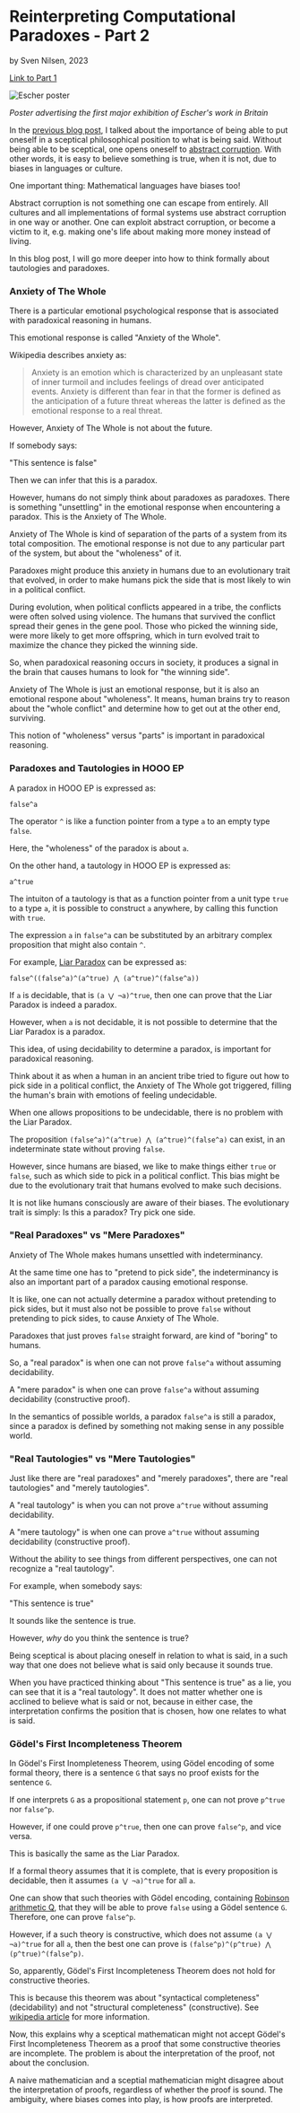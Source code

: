 # Reinterpreting Computational Paradoxes - Part 2
by Sven Nilsen, 2023

[Link to Part 1](https://advancedresearch.github.io/blog/2023-03-13-reinterpreting-computational-paradoxes)

![Escher poster](https://upload.wikimedia.org/wikipedia/en/2/28/Escher_Poster_Dulwich_Picture_Gallery_2015.jpg)

*Poster advertising the first major exhibition of Escher's work in Britain*

In the [previous blog post](https://advancedresearch.github.io/blog/2023-03-13-reinterpreting-computational-paradoxes),
I talked about the importance of being able to put oneself in a sceptical philosophical position to what is being said.
Without being able to be sceptical, one opens oneself to [abstract corruption](https://github.com/advancedresearch/path_semantics/blob/master/papers-wip2/abstract-corruption.pdf).
With other words, it is easy to believe something is true, when it is not, due to biases in languages or culture.

One important thing: Mathematical languages have biases too!

Abstract corruption is not something one can escape from entirely.
All cultures and all implementations of formal systems use abstract corruption in one way or another.
One can exploit abstract corruption, or become a victim to it, e.g. making one's life about making more money instead of living.

In this blog post, I will go more deeper into how to think formally about tautologies and paradoxes.

### Anxiety of The Whole

There is a particular emotional psychological response that is associated with paradoxical reasoning in humans.

This emotional response is called "Anxiety of the Whole".

Wikipedia describes anxiety as:

> Anxiety is an emotion which is characterized by an unpleasant state of inner turmoil and includes feelings of dread over anticipated events. Anxiety is different than fear in that the former is defined as the anticipation of a future threat whereas the latter is defined as the emotional response to a real threat.

However, Anxiety of The Whole is not about the future.

If somebody says:

"This sentence is false"

Then we can infer that this is a paradox.

However, humans do not simply think about paradoxes as paradoxes.
There is something "unsettling" in the emotional response when encountering a paradox.
This is the Anxiety of The Whole.

Anxiety of The Whole is kind of separation of the parts of a system from its total composition.
The emotional response is not due to any particular part of the system, but about the "wholeness" of it.

Paradoxes might produce this anxiety in humans due to an evolutionary trait that evolved, in order
to make humans pick the side that is most likely to win in a political conflict.

During evolution, when political conflicts appeared in a tribe,
the conflicts were often solved using violence.
The humans that survived the conflict spread their genes in the gene pool.
Those who picked the winning side, were more likely to get more offspring,
which in turn evolved trait to maximize the chance they picked the winning side.

So, when paradoxical reasoning occurs in society, it produces a signal in the brain that causes humans to look for "the winning side".

Anxiety of The Whole is just an emotional response, but it is also an emotional respone about "wholeness".
It means, human brains try to reason about the "whole conflict" and determine how to get out at the other end, surviving.

This notion of "wholeness" versus "parts" is important in paradoxical reasoning.

### Paradoxes and Tautologies in HOOO EP

A paradox in HOOO EP is expressed as:

```
false^a
```

The operator `^` is like a function pointer from a type `a` to an empty type `false`.

Here, the "wholeness" of the paradox is about `a`.

On the other hand, a tautology in HOOO EP is expressed as:

```
a^true
```

The intuiton of a tautology is that as a function pointer from a unit type `true` to a type `a`,
it is possible to construct `a` anywhere, by calling this function with `true`.

The expression `a` in `false^a` can be substituted by an arbitrary complex proposition that might also contain `^`.

For example, [Liar Paradox](https://en.wikipedia.org/wiki/Liar_paradox) can be expressed as:

```
false^((false^a)^(a^true) ⋀ (a^true)^(false^a))
```

If `a` is decidable, that is `(a ⋁ ¬a)^true`, then one can prove that the Liar Paradox is indeed a paradox.

However, when `a` is not decidable, it is not possible to determine that the Liar Paradox is a paradox.

This idea, of using decidability to determine a paradox, is important for paradoxical reasoning.

Think about it as when a human in an ancient tribe tried to figure out how to pick side in a political conflict,
the Anxiety of The Whole got triggered, filling the human's brain with emotions of feeling undecidable.

When one allows propositions to be undecidable, there is no problem with the Liar Paradox.

The proposition `(false^a)^(a^true) ⋀ (a^true)^(false^a)` can exist, in an indeterminate state without proving `false`.

However, since humans are biased, we like to make things either `true` or `false`,
such as which side to pick in a political conflict.
This bias might be due to the evolutionary trait that humans evolved to make such decisions.

It is not like humans consciously are aware of their biases.
The evolutionary trait is simply: Is this a paradox? Try pick one side.

### "Real Paradoxes" vs "Mere Paradoxes"

Anxiety of The Whole makes humans unsettled with indeterminancy.

At the same time one has to "pretend to pick side", the indeterminancy is also an important part of a paradox causing emotional response.

It is like, one can not actually determine a paradox without pretending to pick sides,
but it must also not be possible to prove `false` without pretending to pick sides, to cause Anxiety of The Whole.

Paradoxes that just proves `false` straight forward, are kind of "boring" to humans.

So, a "real paradox" is when one can not prove `false^a` without assuming decidability.

A "mere paradox" is when one can prove `false^a` without assuming decidability (constructive proof).

In the semantics of possible worlds, a paradox `false^a` is still a paradox,
since a paradox is defined by something not making sense in any possible world.

### "Real Tautologies" vs "Mere Tautologies"

Just like there are "real paradoxes" and "merely paradoxes", there are "real tautologies" and "merely tautologies".

A "real tautology" is when you can not prove `a^true` without assuming decidability.

A "mere tautology" is when one can prove `a^true` without assuming decidability (constructive proof).

Without the ability to see things from different perspectives,
one can not recognize a "real tautology".

For example, when somebody says:

"This sentence is true"

It sounds like the sentence is true.

However, *why* do you think the sentence is true?

Being sceptical is about placing oneself in relation to what is said,
in a such way that one does not believe what is said only because it sounds true.

When you have practiced thinking about "This sentence is true" as a lie,
you can see that it is a "real tautology".
It does not matter whether one is acclined to believe what is said or not,
because in either case, the interpretation confirms the position that is chosen, how one relates to what is said.

### Gödel's First Incompleteness Theorem

In Gödel's First Inompleteness Theorem, using Gödel encoding of some formal theory,
there is a sentence `G` that says no proof exists for the sentence `G`.

If one interprets `G` as a propositional statement `p`, one can not prove `p^true` nor `false^p`.

However, if one could prove `p^true`, then one can prove `false^p`, and vice versa.

This is basically the same as the Liar Paradox.

If a formal theory assumes that it is complete, that is every proposition is decidable,
then it assumes `(a ⋁ ¬a)^true` for all `a`.

One can show that such theories with Gödel encoding, containing [Robinson arithmetic Q](https://en.wikipedia.org/wiki/Robinson_arithmetic),
that they will be able to prove `false` using a Gödel sentence `G`.
Therefore, one can prove `false^p`.

However, if a such theory is constructive, which does not assume `(a ⋁ ¬a)^true` for all `a`,
then the best one can prove is `(false^p)^(p^true) ⋀ (p^true)^(false^p)`.

So, apparently, Gödel's First Incompleteness Theorem does not hold for constructive theories.

This is because this theorem was about "syntactical completeness" (decidability) and not "structural completeness" (constructive).
See [wikipedia article](https://en.wikipedia.org/wiki/Completeness_(logic)) for more information.

Now, this explains why a sceptical mathematican might not accept Gödel's First Incompleteness Theorem as a proof
that some constructive theories are incomplete. The problem is about the interpretation of the proof, not about the conclusion.

A naive mathematician and a sceptial mathematician might disagree about the interpretation of proofs,
regardless of whether the proof is sound. The ambiguity, where biases comes into play, is how proofs are interpreted.
